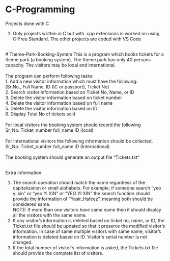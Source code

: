 # C-Programming
 Projects done with C 
1. Only projects written in C but with .cpp extensions is worked on using C-Free Standard. The other projects are coded with VS Code<br/>
<br/>
# Theme-Park-Booking-System
 This is a program which books tickets for a theme park (a booking system). The theme park has only 40 persons capacity. The visitors may be local and international. <br/><br/>
 The program can perform following tasks:<br/>
 1. Add a new visitor information which must have the following:<br/>
 (Sr No., Full Name, ID (IC or passport), Ticket No)<br/>
 2. Search visitor information based on Ticket No, Name, or ID<br/>
 3. Delete the visitor information based on ticket number<br/>
 4. Delete the visitor information based on full name<br/>
 5. Delete the visitor information based on ID<br/>
 6. Display Total No of tickets sold<br/>
<br/>
For local visitors the booking system should record the following<br/>
Sr_No. Ticket_number full_name ID (local)<br/><br/>
For international visitors the following information should be collected.<br/>
Sr_No. Ticket_number full_name ID (International)<br/><br/>
The booking system should generate an output file “Tickets.txt”<br/><br/>

Extra information: <br/>
1. The search operation should match the name regardless of the capitalization or small alphabets.
For example; if someone search “yeo yi xin” or “yeo Yi XiN” or “YEO YI XIN” the search
function should provide the information of “Yasir_Hafeez”, meaning both should be considered
same.<br/>
NOTE: If more than one visitors have same name then it should display all the visitors with the
same name. <br/>
2.  If any visitor’s information is deleted based on ticket no, name, or ID, the Ticket.txt file should
be updated so that it preserve the modified visitor’s information. In case of same
multiple visitors with same name, visitor’s information is deleted based on ID. Visitor's serial number is not changed.<br/>
3. If the total number of visitor’s information is asked, the Tickets.txt file should provide the
complete list of visitors.

